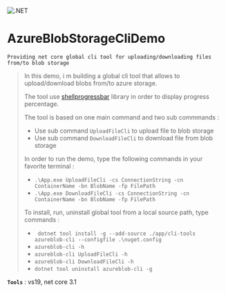 ![.NET](https://github.com/aimenux/AzureBlobStorageCliDemo/workflows/.NET/badge.svg)
# AzureBlobStorageCliDemo
```
Providing net core global cli tool for uploading/downloading files from/to blob storage
```

> In this demo, i m building a global cli tool that allows to upload/download blobs from/to azure storage.
>
> The tool use [shellprogressbar](https://github.com/Mpdreamz/shellprogressbar) library in order to display progress percentage.
>
> The tool is based on one main command and two sub commmands :
> - Use sub command `UploadFileCli` to upload file to blob storage
> - Use sub command `DownloadFileCli` to download file from blob storage
>
> In order to run the demo, type the following commands in your favorite terminal : 
> - `.\App.exe UploadFileCli -cs ConnectionString -cn ContainerName -bn BlobName -fp FilePath`
> - `.\App.exe DownloadFileCli -cs ConnectionString -cn ContainerName -bn BlobName -fp FilePath`
>
> To install, run, uninstall global tool from a local source path, type commands :
> - ` dotnet tool install -g --add-source ./app/cli-tools azureblob-cli --configfile .\nuget.config`
> - `azureblob-cli -h`
> - `azureblob-cli UploadFileCli -h`
> - `azureblob-cli DownloadFileCli -h`
> - `dotnet tool uninstall azureblob-cli -g`

**`Tools`** : vs19, net core 3.1